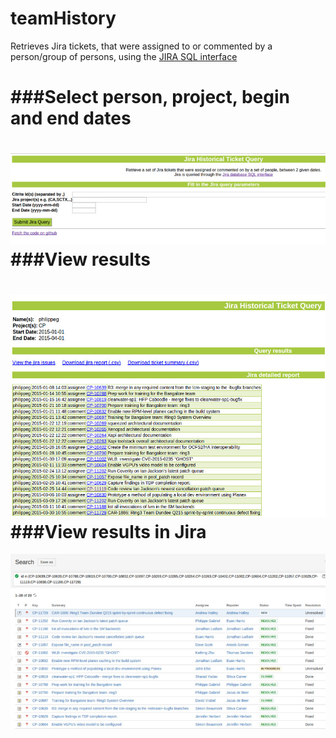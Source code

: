 teamHistory
====

Retrieves Jira tickets, that were assigned to or commented by a person/group of persons, using the [JIRA SQL interface](https://developer.atlassian.com/display/JIRADEV/Database+Schema)

###Select person, project, begin and end dates
====
![query](docs/query.jpg)
###View results
====
![result](docs/result.jpg)
###View results in Jira
====
![resultjiraview](docs/resultjiraview.jpg)
